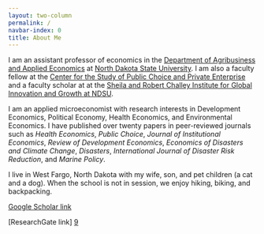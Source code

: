 ```yaml
---
layout: two-column
permalink: /
navbar-index: 0
title: About Me
---
```


I am an assistant professor of economics in the [Department of Agribusiness and Applied Economics][5] at [North Dakota State University][4]. I am also a faculty fellow at the [Center for the Study of Public Choice and Private Enterprise][6] and a faculty scholar at at the [Sheila and Robert Challey Institute for Global Innovation and Growth at NDSU][7]. 

I am an applied microeconomist with research interests in Development Economics, Political Economy, Health Economics, and Environmental Economics. I have published over twenty papers in peer-reviewed journals such as *Health Economics*, *Public Choice*, *Journal of Institutional Economics*, *Review of Development Economics*, *Economics of Disasters and Climate Change*, *Disasters*, *International Journal of Disaster Risk Reduction*, and *Marine Policy*. 

I live in West Fargo, North Dakota with my wife, son, and pet children (a cat and a dog). When the school is not in session, we enjoy hiking, biking, and backpacking.


[Google Scholar link][8] 

[ResearchGate link] [9]

[1]: https://brynathyn.edu/
[2]: http://econ.unm.edu
[4]: https://www.ndsu.edu/
[5]: https://www.ag.ndsu.edu/agecon
[6]: https://www.ndsu.edu/centers/pcpe/
[7]: https://www.ndsu.edu/challeyinstitute/
[8]: https://scholar.google.com/citations?user=EU1Z--4AAAAJ&hl=en&oi=ao
[9]: https://www.researchgate.net/profile/Veeshan-Rayamajhee
